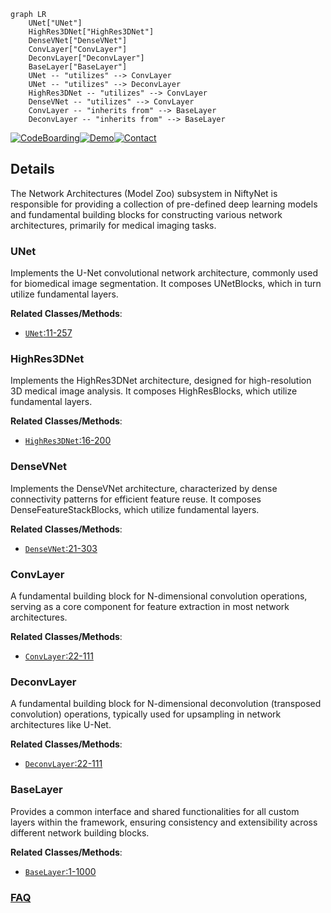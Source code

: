 ```mermaid
graph LR
    UNet["UNet"]
    HighRes3DNet["HighRes3DNet"]
    DenseVNet["DenseVNet"]
    ConvLayer["ConvLayer"]
    DeconvLayer["DeconvLayer"]
    BaseLayer["BaseLayer"]
    UNet -- "utilizes" --> ConvLayer
    UNet -- "utilizes" --> DeconvLayer
    HighRes3DNet -- "utilizes" --> ConvLayer
    DenseVNet -- "utilizes" --> ConvLayer
    ConvLayer -- "inherits from" --> BaseLayer
    DeconvLayer -- "inherits from" --> BaseLayer
```

[![CodeBoarding](https://img.shields.io/badge/Generated%20by-CodeBoarding-9cf?style=flat-square)](https://github.com/CodeBoarding/CodeBoarding)[![Demo](https://img.shields.io/badge/Try%20our-Demo-blue?style=flat-square)](https://www.codeboarding.org/demo)[![Contact](https://img.shields.io/badge/Contact%20us%20-%20contact@codeboarding.org-lightgrey?style=flat-square)](mailto:contact@codeboarding.org)

## Details

The Network Architectures (Model Zoo) subsystem in NiftyNet is responsible for providing a collection of pre-defined deep learning models and fundamental building blocks for constructing various network architectures, primarily for medical imaging tasks.

### UNet
Implements the U-Net convolutional network architecture, commonly used for biomedical image segmentation. It composes UNetBlocks, which in turn utilize fundamental layers.


**Related Classes/Methods**:

- <a href="https://github.com/NifTK/NiftyNet/blob/dev/demos/PyTorchNiftyNet/libs/model.py#L11-L257" target="_blank" rel="noopener noreferrer">`UNet`:11-257</a>


### HighRes3DNet
Implements the HighRes3DNet architecture, designed for high-resolution 3D medical image analysis. It composes HighResBlocks, which utilize fundamental layers.


**Related Classes/Methods**:

- <a href="https://github.com/NifTK/NiftyNet/blob/dev/niftynet/network/highres3dnet.py#L16-L200" target="_blank" rel="noopener noreferrer">`HighRes3DNet`:16-200</a>


### DenseVNet
Implements the DenseVNet architecture, characterized by dense connectivity patterns for efficient feature reuse. It composes DenseFeatureStackBlocks, which utilize fundamental layers.


**Related Classes/Methods**:

- <a href="https://github.com/NifTK/NiftyNet/blob/dev/niftynet/network/dense_vnet.py#L21-L303" target="_blank" rel="noopener noreferrer">`DenseVNet`:21-303</a>


### ConvLayer
A fundamental building block for N-dimensional convolution operations, serving as a core component for feature extraction in most network architectures.


**Related Classes/Methods**:

- <a href="https://github.com/NifTK/NiftyNet/blob/dev/niftynet/layer/channel_sparse_convolution.py#L22-L111" target="_blank" rel="noopener noreferrer">`ConvLayer`:22-111</a>


### DeconvLayer
A fundamental building block for N-dimensional deconvolution (transposed convolution) operations, typically used for upsampling in network architectures like U-Net.


**Related Classes/Methods**:

- <a href="https://github.com/NifTK/NiftyNet/blob/dev/niftynet/layer/channel_sparse_convolution.py#L22-L111" target="_blank" rel="noopener noreferrer">`DeconvLayer`:22-111</a>


### BaseLayer
Provides a common interface and shared functionalities for all custom layers within the framework, ensuring consistency and extensibility across different network building blocks.


**Related Classes/Methods**:

- <a href="https://github.com/NifTK/NiftyNet/blob/dev/niftynet/layer/base_layer.py#L1-L1000" target="_blank" rel="noopener noreferrer">`BaseLayer`:1-1000</a>




### [FAQ](https://github.com/CodeBoarding/GeneratedOnBoardings/tree/main?tab=readme-ov-file#faq)